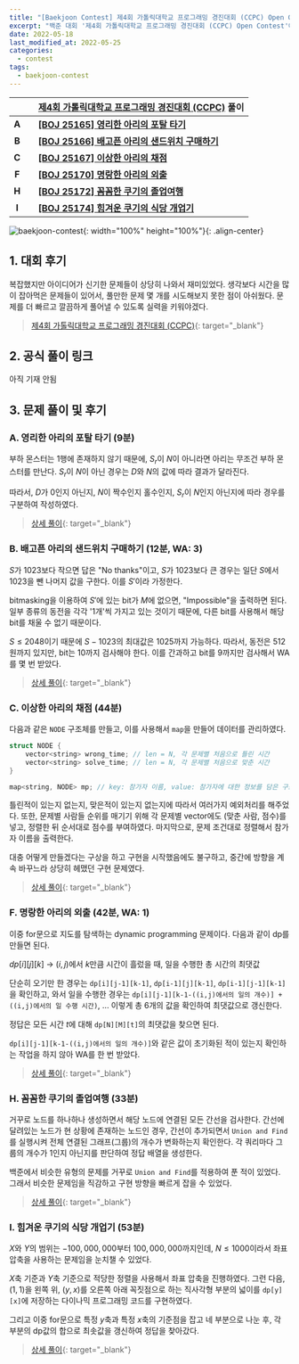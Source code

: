 ```yaml
---
title: "[Baekjoon Contest] 제4회 가톨릭대학교 프로그래밍 경진대회 (CCPC) Open Contest 참가 후기 및 풀이"
excerpt: "백준 대회 '제4회 가톨릭대학교 프로그래밍 경진대회 (CCPC) Open Contest'에 참가하여 문제를 푼 후기와 간단한 풀이 작성 및 상세 풀이 링크 연결"
date: 2022-05-18
last_modified_at: 2022-05-25
categories:
  - contest
tags:
  - baekjoon-contest
---
```


|||[제4회 가톨릭대학교 프로그래밍 경진대회 (CCPC)](https://burningfalls.github.io/contest/ccpc2022-baekjoon-contest/) 풀이|
|:---:|:---:|:---|
|**A**||**[[BOJ 25165] 영리한 아리의 포탈 타기](https://burningfalls.github.io/algorithm/boj-25165/)**|
|**B**||**[[BOJ 25166] 배고픈 아리의 샌드위치 구매하기](https://burningfalls.github.io/algorithm/boj-25166/)**|
|**C**||**[[BOJ 25167] 이상한 아리의 채점](https://burningfalls.github.io/algorithm/boj-25167/)**|
|**F**||**[[BOJ 25170] 명랑한 아리의 외출](https://burningfalls.github.io/algorithm/boj-25170/)**|
|**H**||**[[BOJ 25172] 꼼꼼한 쿠기의 졸업여행](https://burningfalls.github.io/algorithm/boj-25172/)**|
|**I**||**[[BOJ 25174] 힘겨운 쿠기의 식당 개업기](https://burningfalls.github.io/algorithm/boj-25174/)**|

![baekjoon-contest](https://user-images.githubusercontent.com/30232837/168502032-dc636bb4-4627-45e2-945e-eb7f795d2a0d.png "baekjoon-contest"){: width="100%" height="100%"}{: .align-center}

## 1. 대회 후기

복잡했지만 아이디어가 신기한 문제들이 상당히 나와서 재미있었다. 생각보다 시간을 많이 잡아먹은 문제들이 있어서, 풀만한 문제 몇 개를 시도해보지 못한 점이 아쉬웠다. 문제를 더 빠르고 깔끔하게 풀어낼 수 있도록 실력을 키워야겠다. 

> [제4회 가톨릭대학교 프로그래밍 경진대회 (CCPC)](https://www.acmicpc.net/category/detail/3120){: target="_blank"}

## 2. 공식 풀이 링크

아직 기재 안됨

## 3. 문제 풀이 및 후기

### A. 영리한 아리의 포탈 타기 (9분)

부하 몬스터는 $1$행에 존재하지 않기 때문에, $S_r$이 $N$이 아니라면 아리는 무조건 부하 몬스터를 만난다. $S_r$이 $N$이 아닌 경우는 $D$와 $N$의 값에 따라 결과가 달라진다. 
 
따라서, $D$가 $0$인지 아닌지, $N$이 짝수인지 홀수인지, $S_r$이 $N$인지 아닌지에 따라 경우를 구분하여 작성하였다.

> [상세 풀이](https://burningfalls.github.io/algorithm/boj-25165/){: target="_blank"}

### B. 배고픈 아리의 샌드위치 구매하기 (12분, WA: 3)

$S$가 $1023$보다 작으면 답은 "No thanks"이고, $S$가 $1023$보다 큰 경우는 일단 $S$에서 $1023$을 뺀 나머지 값을 구한다. 이를 $S'$이라 가정한다.

bitmasking을 이용하여 $S'$에 있는 bit가 $M$에 없으면, "Impossible"을 출력하면 된다. 일부 종류의 동전을 각각 '1개'씩 가지고 있는 것이기 때문에, 다른 bit를 사용해서 해당 bit를 채울 수 없기 때문이다.

$S\leq 2048$이기 때문에 $S-1023$의 최대값은 $1025$까지 가능하다. 따라서, 동전은 $512$원까지 있지만, bit는 $10$까지 검사해야 한다. 이를 간과하고 bit를 $9$까지만 검사해서 WA를 몇 번 받았다.

> [상세 풀이](https://burningfalls.github.io/algorithm/boj-25166/){: target="_blank"}

### C. 이상한 아리의 채점 (44분)

다음과 같은 `NODE` 구조체를 만들고, 이를 사용해서 `map`을 만들어 데이터를 관리하였다.

```cpp
struct NODE {
    vector<string> wrong_time; // len = N, 각 문제별 처음으로 틀린 시간
    vector<string> solve_time; // len = N, 각 문제별 처음으로 맞춘 시간
}

map<string, NODE> mp; // key: 참가자 이름, value: 참가자에 대한 정보를 담은 구조체
```

틀린적이 있는지 없는지, 맞은적이 있는지 없는지에 따라서 여러가지 예외처리를 해주었다. 또한, 문제별 사람들 순위를 매기기 위해 각 문제별 vector에도 (맞춘 사람, 점수)를 넣고, 정렬한 뒤 순서대로 점수를 부여하였다. 마지막으로, 문제 조건대로 정렬해서 참가자 이름을 출력한다.

대충 어떻게 만들겠다는 구상을 하고 구현을 시작했음에도 불구하고, 중간에 방향을 계속 바꾸느라 상당히 헤맸던 구현 문제였다.

> [상세 풀이](https://burningfalls.github.io/algorithm/boj-25167/){: target="_blank"}

### F. 명랑한 아리의 외출 (42분, WA: 1)

이중 for문으로 지도를 탐색하는 dynamic programming 문제이다. 다음과 같이 dp를 만들면 된다.

$dp[i][j][k]$ $\rightarrow$ $(i, j)$에서 $k$만큼 시간이 흘렀을 때, 일을 수행한 총 시간의 최댓값

단순히 오기만 한 경우는 `dp[i][j-1][k-1]`, `dp[i-1][j][k-1]`, `dp[i-1][j-1][k-1]`을 확인하고, 와서 일을 수행한 경우는 `dp[i][j-1][k-1-((i,j)에서의 일의 개수)] + ((i,j)에서의 일 수행 시간)`, ... 이렇게 총 $6$개의 값을 확인하여 최댓값으로 갱신한다.

정답은 모든 시간 $t$에 대해 `dp[N][M][t]`의 최댓값을 찾으면 된다.

`dp[i][j-1][k-1-((i,j)에서의 일의 개수)]`와 같은 값이 초기화된 적이 있는지 확인하는 작업을 하지 않아 WA를 한 번 받았다.

> [상세 풀이](https://burningfalls.github.io/algorithm/boj-25170/){: target="_blank"}

### H. 꼼꼼한 쿠기의 졸업여행 (33분)

거꾸로 노드를 하나하나 생성하면서 해당 노드에 연결된 모든 간선을 검사한다. 간선에 달려있는 노드가 현 상황에 존재하는 노드인 경우, 간선이 추가되면서 `Union and Find`를 실행시켜 전체 연결된 그래프(그룹)의 개수가 변화하는지 확인한다. 각 쿼리마다 그룹의 개수가 $1$인지 아닌지를 판단하여 정답 배열을 생성한다.

백준에서 비슷한 유형의 문제를 거꾸로 `Union and Find`를 적용하여 푼 적이 있었다. 그래서 비슷한 문제임을 직감하고 구현 방향을 빠르게 잡을 수 있었다.

> [상세 풀이](https://burningfalls.github.io/algorithm/boj-25172/){: target="_blank"}

### I. 힘겨운 쿠기의 식당 개업기 (53분)

$X$와 $Y$의 범위는 $-100,000,000$부터 $100,000,000$까지인데, $N\leq 1000$이라서 좌표 압축을 사용하는 문제임을 눈치챌 수 있었다.

$X$축 기준과 $Y$축 기준으로 적당한 정렬을 사용해서 좌표 압축을 진행하였다. 그런 다음, $(1, 1)$을 왼쪽 위, $(y, x)$를 오른쪽 아래 꼭짓점으로 하는 직사각형 부분의 넓이를 `dp[y][x]`에 저장하는 다이나믹 프로그래밍 코드를 구현하였다.

그리고 이중 for문으로 특정 $y$축과 특정 $x$축의 기준점을 잡고 네 부분으로 나눈 후, 각 부분의 dp값의 합으로 최솟값을 갱신하여 정답을 찾아갔다.

> [상세 풀이](https://burningfalls.github.io/algorithm/boj-25174/){: target="_blank"}
